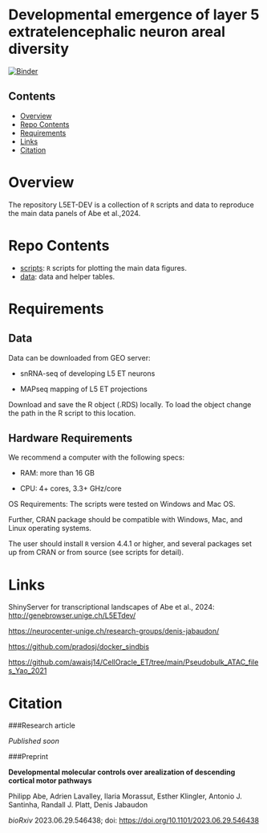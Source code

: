 # Developmental emergence of layer 5 extratelencephalic neuron areal diversity

[![Binder](https://mybinder.org/badge_logo.svg)](https://mybinder.org/v2/gh/abe-neuro/L5ET-DEV.git/HEAD?urlpath=rstudio)

## Contents

-   [Overview](#overview)
-   [Repo Contents](#repo-contents)
-   [Requirements](#requirements)
-   [Links](#Links)
-   [Citation](#citation)

# Overview

The repository L5ET-DEV is a collection of `R` scripts and data to reproduce the main data panels of Abe et al.,2024.

# Repo Contents

-   [scripts](./scripts): `R` scripts for plotting the main data figures.
-   [data](./data): data and helper tables.

# Requirements

## Data

Data can be downloaded from GEO server:

-   snRNA-seq of developing L5 ET neurons

-   MAPseq mapping of L5 ET projections

Download and save the R object (.RDS) locally. To load the object change the path in the R script to this location.

## Hardware Requirements

We recommend a computer with the following specs:

-   RAM: more than 16 GB

-   CPU: 4+ cores, 3.3+ GHz/core

OS Requirements: The scripts were tested on Windows and Mac OS.

Further, CRAN package should be compatible with Windows, Mac, and Linux operating systems.

The user should install `R` version 4.4.1 or higher, and several packages set up from CRAN or from source (see scripts for detail).

# Links

ShinyServer for transcriptional landscapes of Abe et al., 2024: <http://genebrowser.unige.ch/L5ETdev/>

<https://neurocenter-unige.ch/research-groups/denis-jabaudon/>

<https://github.com/pradosj/docker_sindbis>

<https://github.com/awaisj14/CellOracle_ET/tree/main/Pseudobulk_ATAC_files_Yao_2021>

# Citation

###Research article

*Published soon*

###Preprint

**Developmental molecular controls over arealization of descending cortical motor pathways**

Philipp Abe, Adrien Lavalley, Ilaria Morassut, Esther Klingler, Antonio J. Santinha, Randall J. Platt, Denis Jabaudon

*bioRxiv* 2023.06.29.546438; doi: <https://doi.org/10.1101/2023.06.29.546438>
